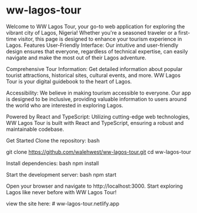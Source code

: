 # ww-lagos-tour

Welcome to WW Lagos Tour, your go-to web application for exploring the vibrant city of Lagos, Nigeria! Whether you're a seasoned traveler or a first-time visitor, this page is designed to enhance your tourism experience in Lagos. Features User-Friendly Interface: Our intuitive and user-friendly design ensures that everyone, regardless of technical expertise, can easily navigate and make the most out of their Lagos adventure.

Comprehensive Tour Information: Get detailed information about popular tourist attractions, historical sites, cultural events, and more. WW Lagos Tour is your digital guidebook to the heart of Lagos.

Accessibility: We believe in making tourism accessible to everyone. Our app is designed to be inclusive, providing valuable information to users around the world who are interested in exploring Lagos.

Powered by React and TypeScript: Utilizing cutting-edge web technologies, WW Lagos Tour is built with React and TypeScript, ensuring a robust and maintainable codebase.

Get Started
Clone the repository: bash

git clone https://github.com/walehwest/ww-lagos-tour.git cd ww-lagos-tour

Install dependencies: bash npm install

Start the development server: bash npm start

Open your browser and navigate to http://localhost:3000. Start exploring Lagos like never before with WW Lagos Tour!

view the site here: # ww-lagos-tour.netlify.app

